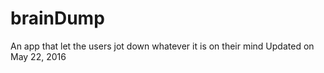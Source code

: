 # brainDump
An app that let the users jot down whatever it is on their mind
Updated on May 22, 2016
